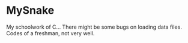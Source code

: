# MySnake
My schoolwork of C...
There might be some bugs on loading data files.
Codes of a freshman, not very well.
